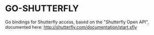 # GO-SHUTTERFLY

Go bindings for Shutterfly access, based on the "Shutterfly Open API",
documented here: http://shutterfly.com/documentation/start.sfly

